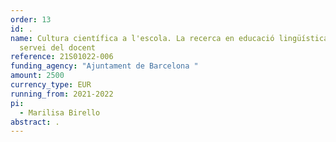 ```yaml
---
order: 13
id: .
name: Cultura científica a l'escola. La recerca en educació lingüística al
  servei del docent
reference: 21S01022-006
funding_agency: "Ajuntament de Barcelona "
amount: 2500
currency_type: EUR
running_from: 2021-2022
pi:
  - Marilisa Birello
abstract: .
---
```

